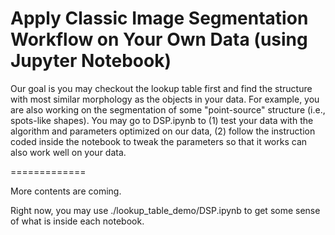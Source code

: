 # Apply Classic Image Segmentation Workflow on Your Own Data (using Jupyter Notebook)

Our goal is you may checkout the lookup table first and find the structure with most similar morphology as the objects in your data. For example, you are also working on the segmentation of some "point-source" structure (i.e., spots-like shapes). You may go to DSP.ipynb to (1) test your data with the algorithm and parameters optimized on our data, (2) follow the instruction coded inside the notebook to tweak the parameters so that it works can also work well on your data.

=============


More contents are coming. 

Right now, you may use ./lookup_table_demo/DSP.ipynb to get some sense of what is inside each notebook. 






